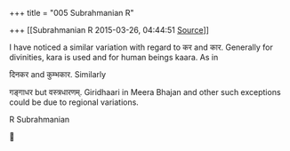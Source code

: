 +++
title = "005 Subrahmanian R"

+++
[[Subrahmanian R	2015-03-26, 04:44:51 [Source](https://groups.google.com/g/samskrita/c/u7v_EYsjtOY)]]



I have noticed a similar variation with regard to कर and  कार. Generally for divinities, kara is used and for human beings kaara. As in

दिनकर and कुम्भकार. Similarly

गङ्गाधर but वस्त्रधारणम्. Giridhaari in Meera Bhajan and other such exceptions could be due to regional variations.

  

R Subrahmanian



